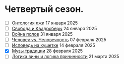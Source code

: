 # Четвертый сезон.

- [ ] [Онтология лжи](ontology_of_lies.md) 17 января 2025
- [ ] [Свобода и Квадроберы](freedom-and-quadrobers.md) 24 января 2025
- [ ] [Война полов](battle_of_the_sexes.md) 31 января 2025
- [ ] [Человек vs. Человечность](human_vs_humanity.md) 07 февраля 2025
- [ ] [Исповедь на кушетке](confession_on_the_couch.md) 14 февраля 2025
- [x] [Музы традиции](muses_of_tradition.md) 28 февраля 2025
- [ ] [Логика вины и логика причинности](vinaiotvetsvennosti.md) 21 марта 2025

